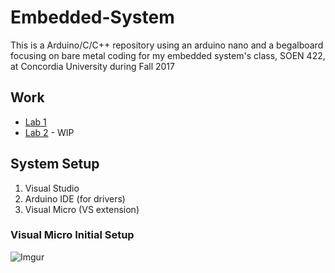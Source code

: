 # Embedded-System
This is a Arduino/C/C++ repository using an arduino nano and a begalboard focusing on bare metal coding for my embedded system's class, SOEN 422, at Concordia University during Fall 2017

## Work
- [Lab 1](https://github.com/prince-chrismc/Embedded-System/blob/master/Arduino/Labs/Lab1)
- [Lab 2](https://github.com/prince-chrismc/Embedded-System/blob/master/Arduino/Labs/Lab2) - WIP

## System Setup
1. Visual Studio
2. Arduino IDE (for drivers)
3. Visual Micro (VS extension)

### Visual Micro Initial Setup
![Imgur](https://i.imgur.com/ToFyBvx.png)
